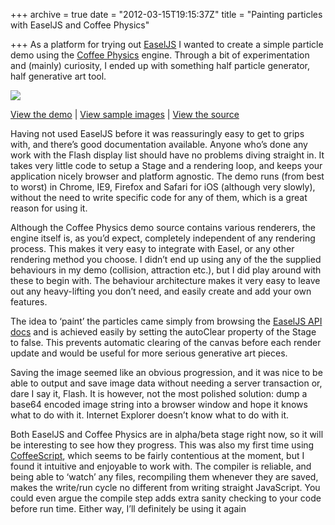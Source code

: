 +++
archive = true
date = "2012-03-15T19:15:37Z"
title = "Painting particles with EaselJS and Coffee Physics"

+++
As a platform for trying out [EaselJS](http://easeljs.com) I wanted to create a simple particle demo using the [Coffee Physics](https://github.com/soulwire/Coffee-Physics) engine. Through a bit of experimentation and (mainly) curiosity, I ended up with something half particle generator, half generative art tool.

![](/uploads/2018/04/08/particles.png)

[View the demo](http://duncanhall.net/canvas) | [View sample images](http://duncanhall.net/canvas/samples) | [View the source ](https://github.com/duncanhall/EaselJS-Coffee-Physics-Demo/)

Having not used EaselJS before it was reassuringly easy to get to grips with, and there’s good documentation available.  Anyone who’s done any work with the Flash display list should have no problems diving straight in. It takes very little code to setup a Stage and a rendering loop, and keeps your application nicely browser and platform agnostic. The demo runs (from best to worst) in Chrome, IE9, Firefox and  Safari for iOS (although very slowly), without the need to write specific code for any of them, which is a great reason for using it.

Although the Coffee Physics demo source contains various renderers, the engine itself is, as you’d expect, completely independent of any rendering process. This makes it very easy to integrate with Easel, or any other rendering method you choose. I didn’t end up using any of the the supplied behaviours in my demo (collision, attraction etc.), but I did play around with these to begin with. The behaviour architecture makes it very easy to leave out any heavy-lifting you don’t need, and easily create and add your own features.

The idea to ‘paint’ the particles came simply from browsing the [EaselJS API docs](http://easeljs.com/docs) and is achieved easily by setting the autoClear property of the Stage to false. This prevents automatic clearing of the canvas before each render update and would be useful for more serious generative art pieces.

Saving the image seemed like an obvious progression, and it was nice to be able to output and save image data without needing a server transaction or, dare I say it, Flash. It is however, not the most polished solution: dump a base64 encoded image string into a browser window and hope it knows what to do with it. Internet Explorer doesn’t know what to do with it.

Both EaselJS and Coffee Physics are in alpha/beta stage right now, so it will be interesting to see how they progress. This was also my first time using [CoffeeScript](http://coffeescript.org/), which seems to be fairly contentious at the moment, but I found it intuitive and enjoyable to work with. The compiler is reliable, and being able to ‘watch’ any files, recompiling them whenever they are saved, makes the write/run cycle no different from writing straight JavaScript. You could even argue the compile step adds extra sanity checking to your code before run time. Either way, I’ll definitely be using it again